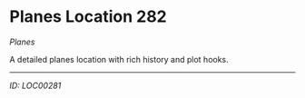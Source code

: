 # Planes Location 282

*Planes*

A detailed planes location with rich history and plot hooks.

---
*ID: LOC00281*